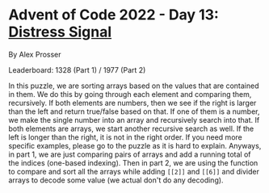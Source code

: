 # Advent of Code 2022 - Day 13: [Distress Signal](https://adventofcode.com/2022/day/13)
By Alex Prosser

Leaderboard: 1328 (Part 1) / 1977 (Part 2)

In this puzzle, we are sorting arrays based on the values that are contained in them. We do this by going through each element and comparing them, recursively. If both elements are numbers, then we see if the right is larger than the left and return true/false based on that. If one of them is a number, we make the single number into an array and recursively search into that. If both elements are arrays, we start another recursive search as well. If the left is longer than the right, it is not in the right order. If you need more specific examples, please go to the puzzle as it is hard to explain. Anyways, in part 1, we are just comparing pairs of arrays and add a running total of the indices (one-based indexing). Then in part 2, we are using the function to compare and sort all the arrays while adding `[[2]]` and `[[6]]` and divider arrays to decode some value (we actual don't do any decoding).